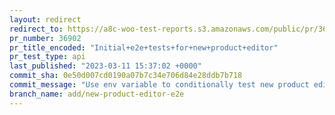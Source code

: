 ```yaml
---
layout: redirect
redirect_to: https://a8c-woo-test-reports.s3.amazonaws.com/public/pr/36902/api/index.html
pr_number: 36902
pr_title_encoded: "Initial+e2e+tests+for+new+product+editor"
pr_test_type: api
last_published: "2023-03-11 15:37:02 +0000"
commit_sha: 0e50d007cd0190a07b7c34e706d84e28ddb7b718
commit_message: "Use env variable to conditionally test new product editor"
branch_name: add/new-product-editor-e2e
---
```

